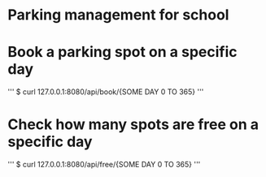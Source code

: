 # Parking management for school


# Book a parking spot on a specific day
'''
$ curl 127.0.0.1:8080/api/book/{SOME DAY 0 TO 365}
'''

# Check how many spots are free on a specific day
'''
$ curl 127.0.0.1:8080/api/free/{SOME DAY 0 TO 365}
'''


